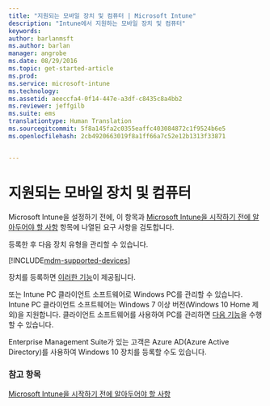 ```yaml
---
title: "지원되는 모바일 장치 및 컴퓨터 | Microsoft Intune"
description: "Intune에서 지원하는 모바일 장치 및 컴퓨터"
keywords: 
author: barlanmsft
ms.author: barlan
manager: angrobe
ms.date: 08/29/2016
ms.topic: get-started-article
ms.prod: 
ms.service: microsoft-intune
ms.technology: 
ms.assetid: aeeccfa4-0f14-447e-a3df-c8435c8a4bb2
ms.reviewer: jeffgilb
ms.suite: ems
translationtype: Human Translation
ms.sourcegitcommit: 5f8a145fa2c0355eaffc403084872c1f9524b6e5
ms.openlocfilehash: 2cb4920663019f8a1ff66a7c52e12b1313f33871


---
```


# 지원되는 모바일 장치 및 컴퓨터

Microsoft Intune을 설정하기 전에, 이 항목과 [Microsoft Intune을 시작하기 전에 알아두어야 할 사항](what-to-know-before-you-start-microsoft-intune.md) 항목에 나열된 요구 사항을 검토합니다.

등록한 후 다음 장치 유형을 관리할 수 있습니다.

[!INCLUDE[mdm-supported-devices](../includes/mdm-supported-devices.md)]

장치를 등록하면 [이러한 기능](/Intune/get-started/choose-how-to-manage-devices)이 제공됩니다.

또는 Intune PC 클라이언트 소프트웨어로 Windows PC를 관리할 수 있습니다. Intune PC 클라이언트 소프트웨어는 Windows 7 이상 버전(Windows 10 Home 제외)을 지원합니다. 클라이언트 소프트웨어를 사용하여 PC를 관리하면 [다음 기능](set-up-windows-device-management-with-microsoft-intune.md)을 수행할 수 있습니다.

Enterprise Management Suite가 있는 고객은 Azure AD(Azure Active Directory)를 사용하여 Windows 10 장치를 등록할 수도 있습니다.

### 참고 항목
[Microsoft Intune을 시작하기 전에 알아두어야 할 사항](what-to-know-before-you-start-microsoft-intune.md)



<!--HONumber=Sep16_HO3-->


